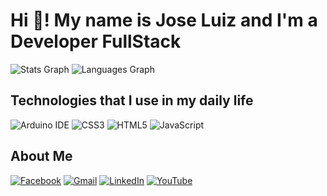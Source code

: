 # Hi 👋! My name is Jose Luiz and I'm a Developer FullStack

![Stats Graph](https://github-readme-stats.vercel.app/api?username=JLBBARCO&hide_title=false&hide_rank=false&show_icons=true&include_all_commits=true&count_private=true&disable_animations=false&theme=dracula&locale=en&hide_border=false)
![Languages Graph](https://github-readme-stats.vercel.app/api/top-langs?username=JLBBARCO&locale=en&hide_title=false&layout=compact&card_width=320&langs_count=5&theme=dracula&hide_border=false)

## Technologies that I use in my daily life

![Arduino IDE](https://img.shields.io/badge/Arduino_IDE-00979D?style=for-the-badge&logo=arduino&logoColor=white)
![CSS3](https://img.shields.io/badge/CSS3-1572B6?style=for-the-badge&logo=css3&logoColor=white)
![HTML5](https://img.shields.io/badge/HTML5-E34F26?style=for-the-badge&logo=html5&logoColor=white)
![JavaScript](https://img.shields.io/badge/JavaScript-F7DF1E?style=for-the-badge&logo=javascript&logoColor=black)

## About Me

[![Facebook](https://raw.githubusercontent.com/maurodesouza/profile-readme-generator/master/src/assets/icons/social/facebook/default.svg)](https://www.facebook.com/joseluiz.bruianibarco.92)
[![Gmail](https://raw.githubusercontent.com/maurodesouza/profile-readme-generator/master/src/assets/icons/social/gmail/default.svg)](mailto:jbruianibarco@gmail.com)
[![LinkedIn](https://raw.githubusercontent.com/maurodesouza/profile-readme-generator/master/src/assets/icons/social/linkedin/default.svg)](https://www.linkedin.com/in/josé-luiz-bruiani-barco-40a056270)
[![YouTube](https://raw.githubusercontent.com/maurodesouza/profile-readme-generator/master/src/assets/icons/social/youtube/default.svg)](https://youtube.com/@jlbbarco)
